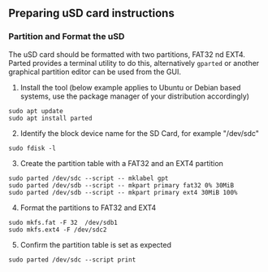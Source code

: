 ## Preparing uSD card instructions
### Partition and Format the uSD
The uSD card should be formatted with two partitions, FAT32 nd EXT4. Parted provides a terminal utility to do this, alternatively `gparted` or another graphical partition editor can be used from the GUI.

1. Install the tool (below example applies to Ubuntu or Debian based systems, use the package manager of your distribution accordingly)
```
sudo apt update
sudo apt install parted
```
2. Identify the block device name for the SD Card, for example "/dev/sdc"
```
sudo fdisk -l
```
3. Create the partition table with a FAT32 and an EXT4 partition
```
sudo parted /dev/sdc --script -- mklabel gpt
sudo parted /dev/sdb --script -- mkpart primary fat32 0% 30MiB
sudo parted /dev/sdb --script -- mkpart primary ext4 30MiB 100%
```
4. Format the partitions to FAT32 and EXT4
```
sudo mkfs.fat -F 32  /dev/sdb1
sudo mkfs.ext4 -F /dev/sdc2
```
5. Confirm the partition table is set as expected
```
sudo parted /dev/sdc --script print
```
